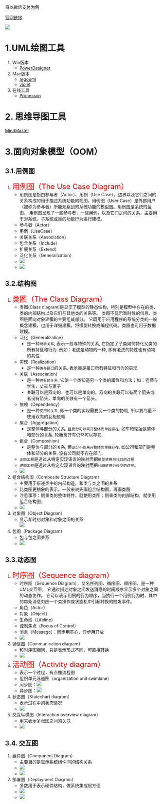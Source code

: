 
将以微信支付为例

[官网链接](https://pay.weixin.qq.com/wiki/doc/api/app/app.php?chapter=8_3)

![](../images/微信支付时序图.png)

# 1.UML绘图工具

1. Win版本
   - [PowerDesigner](http://soft.onlinedown.net/soft/577763.htm)
2. Mac版本
   - [argouml](http://argouml.tigris.org/)
   - [violet](http://alexdp.free.fr/violetumleditor/page.php?id=en:download)
3. 在线工具
   - [Processon](https://www.processon.com/)

# 2. 思维导图工具

[MindMaster](https://www.edrawsoft.cn/download/mindmaster/)

# 3.面向对象模型（OOM）

## 3.1.用例图

1. <font color=red size=5>用例图（The Use Case Diagram）</font>
   - 用例图是指由参与者（Actor）、用例（Use Case），边界以及它们之间的关系构成的用于描述系统功能的视图。用例图（User Case）是外部用户（被称为参与者）所能观察到的系统功能的模型图。用例图是系统的蓝图。
用例图呈现了一些参与者，一些用例，以及它们之间的关系，主要用于对系统、子系统或类的功能行为进行建模。
   - 参与者（Actor）
   - 用例（UseCase）
   - 关联关系（Association）
   - 包含关系（Include）
   - 扩展关系（Extend）
   - 泛化关系（Generalization）
   - ![](../images/用例图关系类型.png)
   - ![](../images/用例图.png)

## 3.2.结构图

1. <font color=red size=5>类图（The Class Diagram）</font>
   - 类图(Class diagram)是显示了模型的静态结构，特别是模型中存在的类、类的内部结构以及它们与其他类的关系等。
类图不显示暂时性的信息。类图是面向对象建模的主要组成部分。
它既用于应用程序的系统分类的一般概念建模，也用于详细建模，将模型转换成编程代码。类图也可用于数据建模。
   - 泛化（Generalization）
     - 是一种`继承关系`, 表示一般与特殊的关系, 它指定了子类如何特化父类的所有特征和行为. 例如：老虎是动物的一种, 即有老虎的特性也有动物的共性.
   - 实现（Realization）
     - 是一种`类与接口`的关系, 表示类是接口所有特征和行为的实现.
   - 关联（Association）
     - 是一种`拥有的关系`, 它使一个类知道另一个类的属性和方法；如：老师与学生，丈夫与妻子
     - 关联可以是双向的，也可以是单向的。双向的关联可以有两个箭头或者没有箭头，单向的关联有一个箭头。
   - 依赖（Dependency）
     - 是一种`使用的关系`,  即一个类的实现需要另一个类的协助, 所以要尽量不使用双向的互相依赖.
   - 聚合（Aggregation）
     - 是整体与部分的关系, 且`部分可以离开整体而单独存在`. 如车和轮胎是整体和部分的关系, 轮胎离开车仍然可以存在.
   - 组合（Composition）
     - 是整体与部分的关系, 但`部分不能离开整体而单独存在`. 如公司和部门是整体和部分的关系, 没有公司就不存在部门.
   - `正向工程`是通过从特定实现语言的映射而把`模型转换为代码的过程`
   - `逆向工程`是通过从特定实现语言的映射而把`代码转换为模型的过程`。
   - ![](../images/类图.png)
2. 组合结构图（Composite Structure Diagram）
   - 主要用于描述类中的内部构造，和类与类之间的关系
   - 比类图更抽象的表示，一般来说先画组合结构图，再画类图
   - 注意事项：侧重类的整体特性，就使用类图；侧重类的内部结构，就使用组合结构图。
   - ![](../images/组合结构图.png)
3. 对象图（Object Diagram）
   - 显示某时刻对象和对象之间的关系  
   ![](../images/对象图.png)
4. 包图（Package Diagram）
   - 包与包之间关系
   - ![](../images/包图.png)

## 3.3.动态图

1. <font color=red size=5>时序图（Sequence diagram）</font>
   - 时序图（Sequence Diagram），又名序列图、循序图、顺序图，是一种UML交互图。
它通过描述对象之间发送消息的时间顺序显示多个对象之间的动态协作。
它可以表示用例的行为顺序，当执行一个用例行为时，其中的每条消息对应一个类操作或状态机中引起转换的触发事件。
   - 角色（Actor）
   - 对象（Object）
   - 生命线（Lifeline）
   - 控制焦点（Focus of Control）
   - 消息（Message）：同步用实心，异步用开放
   - ![](../images/时序图.png)
2. 通信图（Communication diagram）
   - 和时序图相同，只是表示形式不同，可直接转换
   - ![](../images/通信图.png)
3. <font color=red size=5>活动图（Activity diagram）</font>
   - 表示一个过程，有点像流程图
   - 组织单元泳道图（organization unit swimlane）
   - 同步图：![](../images/同步活动图.png)
   - 异步图：![](../images/异步活动图.png)
4. 状态图（Statechart diagram）
   - 表示过程中的状态情况
   - ![](../images/状态图.png)
5. 交互纵横图（Interaction overview diagram）
   - 用来表示多张图之间的关联
   - ![](../images/交错纵横图.png)

## 3.4. 交互图

1. 组件图（Component Diagram）
   - 主要目的是显示系统组件间的结构关系
   - ![](../images/组件图1.png)
   - ![](../images/组件图2.png)
2. 部署图（Deployment Diagram）
   - 多数用于表示硬件结构，做系统集成很方便
   - ![](../images/部署图1.png)
   - ![](../images/部署图2.png)







